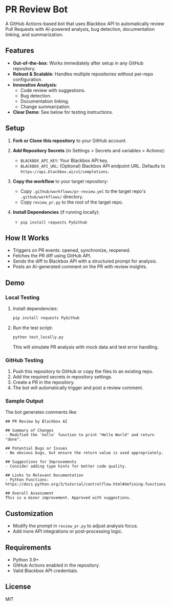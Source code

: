 # PR Review Bot

A GitHub Actions-based bot that uses Blackbox API to automatically review Pull Requests with AI-powered analysis, bug detection, documentation linking, and summarization.

## Features

- **Out-of-the-box**: Works immediately after setup in any GitHub repository.
- **Robust & Scalable**: Handles multiple repositories without per-repo configuration.
- **Innovative Analysis**:
  - Code review with suggestions.
  - Bug detection.
  - Documentation linking.
  - Change summarization.
- **Clear Demo**: See below for testing instructions.

## Setup

1. **Fork or Clone this repository** to your GitHub account.

2. **Add Repository Secrets** (in Settings > Secrets and variables > Actions):
   - `BLACKBOX_API_KEY`: Your Blackbox API key.
   - `BLACKBOX_API_URL`: (Optional) Blackbox API endpoint URL. Defaults to `https://api.blackbox.ai/v1/completions`.

3. **Copy the workflow** to your target repository:
   - Copy `.github/workflows/pr-review.yml` to the target repo's `.github/workflows/` directory.
   - Copy `review_pr.py` to the root of the target repo.

4. **Install Dependencies** (if running locally):
   - `pip install requests PyGithub`

## How It Works

- Triggers on PR events: opened, synchronize, reopened.
- Fetches the PR diff using GitHub API.
- Sends the diff to Blackbox API with a structured prompt for analysis.
- Posts an AI-generated comment on the PR with review insights.

## Demo

### Local Testing

1. Install dependencies:
   ```bash
   pip install requests PyGithub
   ```

2. Run the test script:
   ```bash
   python test_locally.py
   ```
   This will simulate PR analysis with mock data and test error handling.

### GitHub Testing

1. Push this repository to GitHub or copy the files to an existing repo.
2. Add the required secrets in repository settings.
3. Create a PR in the repository.
4. The bot will automatically trigger and post a review comment.

### Sample Output

The bot generates comments like:

```
## PR Review by Blackbox AI

## Summary of Changes
- Modified the `hello` function to print "Hello World" and return "done".

## Potential Bugs or Issues
- No obvious bugs, but ensure the return value is used appropriately.

## Suggestions for Improvements
- Consider adding type hints for better code quality.

## Links to Relevant Documentation
- Python Functions: https://docs.python.org/3/tutorial/controlflow.html#defining-functions

## Overall Assessment
This is a minor improvement. Approved with suggestions.
```

## Customization

- Modify the prompt in `review_pr.py` to adjust analysis focus.
- Add more API integrations or post-processing logic.

## Requirements

- Python 3.9+
- GitHub Actions enabled in the repository.
- Valid Blackbox API credentials.

## License

MIT
